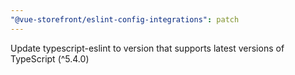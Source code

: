 ```yaml
---
"@vue-storefront/eslint-config-integrations": patch
---
```


Update typescript-eslint to version that supports latest versions of TypeScript (^5.4.0)
